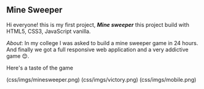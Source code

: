 ## Mine Sweeper

Hi everyone! this is my first project, ***Mine sweeper*** this project build with HTML5, CSS3, JavaScript vanilla.

*About*:
In my college I was asked to build a mine sweeper game in 24 hours.
And finally we got a full responsive web application and a very addictive game 😊.

Here's a taste of the game

(css/imgs/minesweeper.png)
(css/imgs/victory.png)
(css/imgs/mobile.png)
